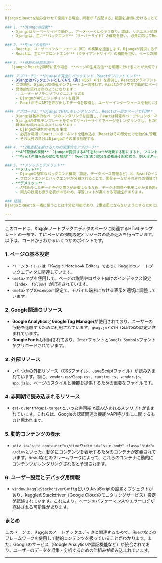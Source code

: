 ```yaml
---
---

DjangoとReactを組み合わせて使用する場合、両者が「支配する」範囲を適切に分けることで、2重支配の問題を避けることができます。具体的には、以下のように役割を分けます。

### 1. **Djangoの役割**
   - Djangoはサーバーサイドで動作し、データベースとのやり取り、認証、リクエスト処理、URLルーティング、APIの提供などを担当します。
   - Djangoは、主に**バックエンド**（サーバーサイド）の機能を担い、必要に応じてReactが動作するためのAPI（例えば、REST APIやGraphQL API）を提供します。

### 2. **Reactの役割**
   - Reactは、ユーザーインターフェース（UI）の構築を担当します。Djangoが提供するデータやAPIをReactが消費し、動的なUIを表示します。
   - Reactは、主に**フロントエンド**（クライアントサイド）の機能を担い、ページの部分的な更新（SPAとしての動作）やインタラクションの処理を行います。

### 3. **役割の分割方法**
   DjangoとReactを同時に使う場合、**ページの生成方法**を明確に分けることが大切です。以下のアプローチで2重支配を防げます。

#### アプローチ1: **Djangoが完全にバックエンド、Reactがフロントエンド**
   - DjangoはバックエンドとしてAPI（例: REST API）を提供し、ReactはクライアントサイドでこのAPIを使って動的にデータを表示します。
   - この場合、DjangoのHTMLテンプレートは一切使わず、Reactがブラウザで動的にページをレンダリングします。DjangoはReactアプリを**APIサーバー**として提供し、Reactがユーザーインターフェースを担当します。
   - 具体的な流れは次のようになります：
     - ユーザーがブラウザでリクエストを送る
     - DjangoがAPIエンドポイントを提供
     - ReactがそのAPIを呼び出してデータを取得し、ユーザーインターフェースを動的に更新

#### アプローチ2: **DjangoでHTMLをレンダリングし、Reactは一部のページで利用**
   - Djangoは基本的なページのレンダリングを担当し、Reactは特定のページやコンポーネント（たとえば、ダッシュボードやインタラクティブなフォーム）で使います。
   - DjangoがHTMLテンプレートを使ってサーバーサイドでページをレンダリングし、その中にReactコンポーネントを埋め込んで動的な部分をReactが担当します。
   - 具体的な流れは次のようになります：
     - Djangoが基本のHTMLを生成
     - 必要な場所にReactコンポーネントを埋め込む（Reactはその部分だけを動的に管理）
     - それ以外の部分はDjangoがそのまま処理する

### 4. **2重支配を避けるための実践的なアプローチ**
   - **API駆動の開発**：Djangoが提供するAPIをReactが消費する形にすると、フロントエンドとバックエンドがそれぞれ独立して動作します。この場合、両者の責任範囲が明確になるため、2重支配の問題は発生しません。
   - **Reactの組み込み部分を制限**：Reactを使う部分を必要最小限に絞り、例えばダッシュボードやインタラクティブな要素のみReactで構築し、それ以外の静的なページはDjangoで生成するという方法もあります。

### 5. **メリットとデメリット**
   - **メリット**：
     - Djangoの堅牢なバックエンド機能（認証、データベース管理など）と、ReactのインタラクティブなUIをそれぞれ最大限に活用できます。
     - フロントエンドとバックエンドが分離されることで、開発チームがそれぞれの領域で独立して作業しやすくなります。
   - **デメリット**：
     - APIを介したデータのやり取りが必要になるため、データの取得や表示にかかる負担が増える場合があります。
     - 両方の技術を扱う必要があるため、学習コストが高くなる可能性があります。

### 結論
DjangoとReactを一緒に使うことは十分に可能であり、2重支配にならないようにするためには、**バックエンドとフロントエンドの役割を明確に分ける**ことが重要です。Djangoは主にデータの管理とAPIの提供を担当し、Reactはユーザーインターフェースの動的な部分を担当します。このようにすれば、両者がそれぞれ適切な役割を持つことになり、重複した処理を避けることができます。

---
```

---

このコードは、Kaggleノートブックエディタのページに関連するHTMLテンプレートの一部で、主にページの初期設定とリソースの読み込みを行っています。以下は、コードからわかるいくつかのポイントです。

### 1. **ページの基本設定**
- ページタイトルは「Kaggle Notebook Editor」であり、Kaggleのノートブックエディタに関連しています。
- `<meta>`タグを使用して、ページの説明やロボット向けのインデックス設定（`index, follow`）が記述されています。
- `<meta>`タグの`viewport`設定で、モバイル端末における表示を適切に調整しています。

### 2. **Google関連のリソース**
- **Google Analytics**と**Google Tag Manager**が使用されており、ユーザーの行動を追跡するために利用されています。`gtag.js`と`GTM-52LNT9S`の設定が含まれています。
- **Google Fonts**も利用されており、`Inter`フォントと`Google Symbols`フォントがプリロードされています。

### 3. **外部リソース**
- いくつかの外部リソース（CSSファイル、JavaScriptファイル）が読み込まれています。特に、`vendor.css`や`app.css`、`runtime.js`、`vendor.js`、`app.js`は、ページのスタイルと機能を提供するための重要なファイルです。

### 4. **非同期で読み込まれるリソース**
- `gsi-client`や`gapi-target`といった非同期で読み込まれるスクリプトが含まれています。これらは、Googleの認証関連の機能やAPI呼び出しに関するものと思われます。

### 5. **動的コンテンツの表示**
- `<div id="site-container"></div>`や`<div id="site-body" class="hide"></div>`といった、動的にコンテンツを表示するためのコンテナが定義されています。Reactなどのフレームワークによって、これらのコンテナに動的にコンテンツがレンダリングされると予想されます。

### 6. **ユーザー設定とデバッグ用情報**
- `window.kaggleStackdriverConfig`というJavaScriptの設定オブジェクトがあり、KaggleのStackdriver（Google Cloudのモニタリングサービス）設定が記述されています。これにより、ページのパフォーマンスやエラーログが追跡される可能性があります。

### まとめ
このページは、Kaggleのノートブックエディタに関連するもので、Reactなどのフレームワークを使用して動的コンテンツを扱っていることがわかります。また、Googleのサービス（Google Analyticsや認証機能など）が統合されており、ユーザーのデータを収集・分析するための仕組みが組み込まれています。

---
